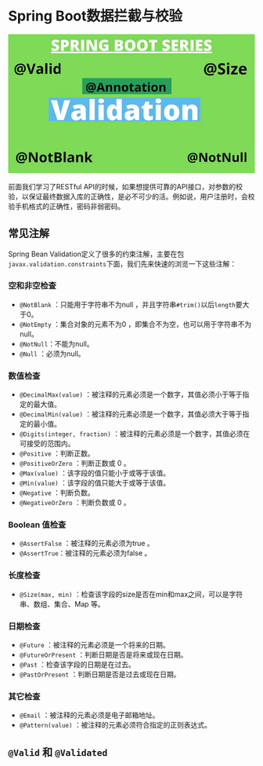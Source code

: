 # Spring Boot数据拦截与校验

![spring-boot-validation](../../images/spring-boot/spring-boot-validation.webp)

前面我们学习了RESTful API的时候，如果想提供可靠的API接口，对参数的校验，以保证最终数据入库的正确性，是必不可少的活。例如说，用户注册时，会校验手机格式的正确性，密码非弱密码。

## 常见注解
Spring Bean Validation定义了很多的约束注解，主要在包`javax.validation.constraints`下面，我们先来快速的浏览一下这些注解：

### 空和非空检查
* `@NotBlank` ：只能用于字符串不为null ，并且字符串`#trim()`以后`length`要大于0。
* `@NotEmpty` ：集合对象的元素不为0 ，即集合不为空，也可以用于字符串不为null。
* `@NotNull`：不能为null。
* `@Null` ：必须为null。

### 数值检查
* `@DecimalMax(value)` ：被注释的元素必须是一个数字，其值必须小于等于指定的最大值。
* `@DecimalMin(value)` ：被注释的元素必须是一个数字，其值必须大于等于指定的最小值。
* `@Digits(integer, fraction)` ：被注释的元素必须是一个数字，其值必须在可接受的范围内。
* `@Positive` ：判断正数。
* `@PositiveOrZero` ：判断正数或 0 。
* `@Max(value)` ：该字段的值只能小于或等于该值。
* `@Min(value)` ：该字段的值只能大于或等于该值。
* `@Negative` ：判断负数。
* `@NegativeOrZero` ：判断负数或 0 。

### Boolean 值检查
* `@AssertFalse` ：被注释的元素必须为true 。
* `@AssertTrue`：被注释的元素必须为false 。

### 长度检查
* `@Size(max, min)` ：检查该字段的size是否在min和max之间，可以是字符串、数组、集合、Map 等。

### 日期检查
* `@Future` ：被注释的元素必须是一个将来的日期。
* `@FutureOrPresent` ：判断日期是否是将来或现在日期。
* `@Past` ：检查该字段的日期是在过去。
* `@PastOrPresent` ：判断日期是否是过去或现在日期。

### 其它检查
* `@Email` ：被注释的元素必须是电子邮箱地址。
* `@Pattern(value)` ：被注释的元素必须符合指定的正则表达式。

## `@Valid` 和 `@Validated`

